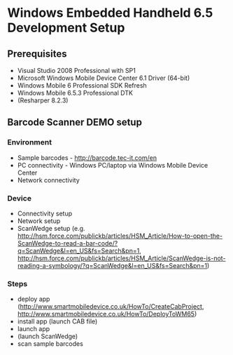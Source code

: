 # Windows Embedded Handheld 6.5 Development Setup

## Prerequisites
- Visual Studio 2008 Professional with SP1
- Microsoft Windows Mobile Device Center 6.1 Driver (64-bit)
- Windows Mobile 6 Professional SDK Refresh
- Windows Mobile 6.5.3 Professional DTK
- (Resharper 8.2.3)

## Barcode Scanner DEMO setup
### Environment
- Sample barcodes - http://barcode.tec-it.com/en
- PC connectivity - Windows PC/laptop via Windows Mobile Device Center
- Network connectivity

### Device
- Connectivity setup
- Network setup
- ScanWedge setup (e.g. http://hsm.force.com/publickb/articles/HSM_Article/How-to-open-the-ScanWedge-to-read-a-bar-code/?q=ScanWedge&l=en_US&fs=Search&pn=1, http://hsm.force.com/publickb/articles/HSM_Article/ScanWedge-is-not-reading-a-symbology/?q=ScanWedge&l=en_US&fs=Search&pn=1)

### Steps
- deploy app (http://www.smartmobiledevice.co.uk/HowTo/CreateCabProject, http://www.smartmobiledevice.co.uk/HowTo/DeployToWM65)
- install app (launch CAB file)
- launch app
- (launch ScanWedge)
- scan sample barcodes
